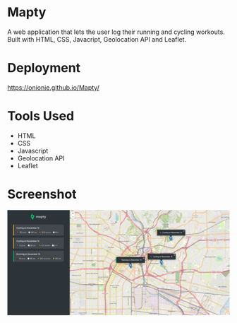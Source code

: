 # Mapty

A web application that lets the user log their running and cycling workouts. Built with HTML, CSS, Javacript, Geolocation API and Leaflet.

# Deployment

https://onionie.github.io/Mapty/

# Tools Used

- HTML
- CSS
- Javascript
- Geolocation API
- Leaflet

# Screenshot

<img src = "https://github.com/Onionie/Mapty/blob/main/public/images/1.PNG">
